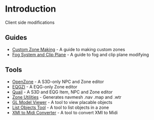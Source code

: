 # Introduction

Client side modifications

## Guides
- [Custom Zone Making](guides/custom-zone-making.md) - A guide to making custom zones
- [Fog System and Clip Plane](guides/fog-system-and-clip-plane.md) - A guide to fog and clip plane modifying 


## Tools

- [OpenZone](openzone/README.md) - A S3D-only NPC and Zone editor 
- [EQGZI](eqgzi/README.md) - A EQG-only Zone editor
- [Quail](quail/README.md) - A S3D and EQG Item, NPC and Zone editor
- [Zone Utilities](zone-utilities/README.md) - Generates navmesh .nav .map and .wtr
- [GL Model Viewer](misc/gl-model-viewer.md) - A tool to view placable objects
- [List Objects Tool](misc/list-objects-tool.md) - A tool to list objects in a zone
- [XMI to Midi Converter](misc/xmi-to-midi-converter.md) - A tool to convert XMI to Midi
